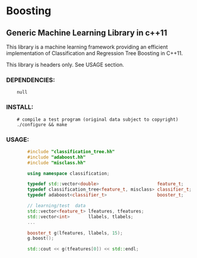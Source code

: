 # Boosting
## Generic Machine Learning Library in c++11

This library is a machine learning framework providing an
efficient implementation of Classification and Regression
Tree Boosting in C++11.

This library is headers only. See USAGE section.

### DEPENDENCIES:
        null

### INSTALL:
        # compile a test program (original data subject to copyright)
        ./configure && make

### USAGE:
```c++
        #include "classification_tree.hh"
        #include "adaboost.hh"
        #include "misclass.hh"

        using namespace classification;

        typedef std::vector<double>                      feature_t;
        typedef classification_tree<feature_t, misclass> classifier_t;
        typedef adaboost<classifier_t>                   booster_t;

        // learning/test  data
        std::vector<feature_t> lfeatures, tfeatures;
        std::vector<int>       llabels, tlabels;
        ...

        booster_t g(lfeatures, llabels, 15);
        g.boost();

        std::cout << g(tfeatures[0]) << std::endl;
```